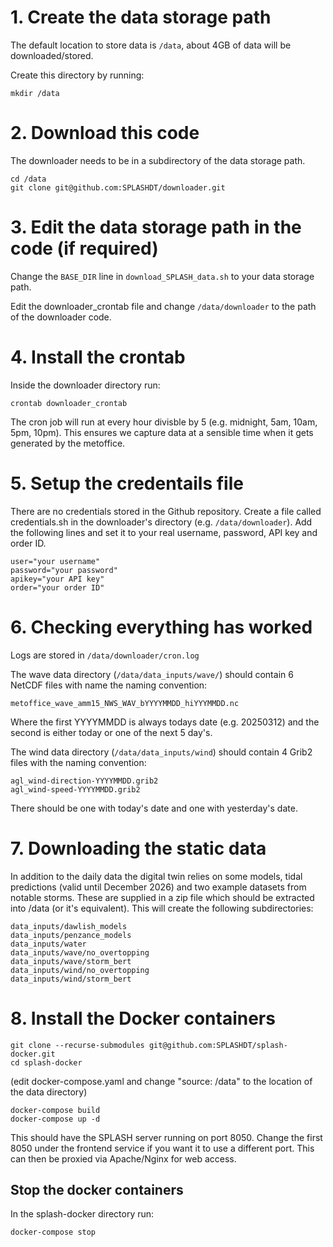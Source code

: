 # 1. Create the data storage path

The default location to store data is `/data`, about 4GB of data will be downloaded/stored.

Create this directory by running:

~~~
mkdir /data
~~~

# 2. Download this code

The downloader needs to be in a subdirectory of the data storage path.

~~~
cd /data
git clone git@github.com:SPLASHDT/downloader.git
~~~

# 3. Edit the data storage path in the code (if required)

Change the `BASE_DIR` line in `download_SPLASH_data.sh` to your data storage path.

Edit the downloader_crontab file and change `/data/downloader` to the path of the downloader code.

# 4. Install the crontab

Inside the downloader directory run:

`crontab downloader_crontab`

The cron job will run at every hour divisble by 5 (e.g. midnight, 5am, 10am, 5pm, 10pm). This ensures we capture data at a sensible time when it gets generated by the metoffice.

# 5. Setup the credentails file

There are no credentials stored in the Github repository. Create a file called credentials.sh in the downloader's directory (e.g. `/data/downloader`). Add the following lines and set it to your real username, password, API key and order ID.

~~~
user="your username"
password="your password"
apikey="your API key"
order="your order ID"
~~~

# 6. Checking everything has worked

Logs are stored in `/data/downloader/cron.log`

The wave data directory (`/data/data_inputs/wave/`) should contain 6 NetCDF files with name the naming convention:

`metoffice_wave_amm15_NWS_WAV_bYYYYMMDD_hiYYYMMDD.nc`

Where the first YYYYMMDD is always todays date (e.g. 20250312) and the second is either today or one of the next 5 day's.

The wind data directory (`/data/data_inputs/wind`) should contain 4 Grib2 files with the naming convention:

~~~
agl_wind-direction-YYYYMMDD.grib2
agl_wind-speed-YYYYMMDD.grib2
~~~

There should be one with today's date and one with yesterday's date.


# 7. Downloading the static data

In addition to the daily data the digital twin relies on some models, tidal predictions (valid until December 2026) and two example datasets from notable storms.
These are supplied in a zip file which should be extracted into /data (or it's equivalent). This will create the following subdirectories:

~~~
data_inputs/dawlish_models
data_inputs/penzance_models
data_inputs/water
data_inputs/wave/no_overtopping
data_inputs/wave/storm_bert
data_inputs/wind/no_overtopping
data_inputs/wind/storm_bert
~~~

# 8. Install the Docker containers

~~~
git clone --recurse-submodules git@github.com:SPLASHDT/splash-docker.git
cd splash-docker
~~~

(edit docker-compose.yaml and change "source: /data" to the location of the data directory)

~~~
docker-compose build
docker-compose up -d
~~~

This should have the SPLASH server running on port 8050. Change the first 8050 under the frontend service if you want it to use a different port.
This can then be proxied via Apache/Nginx for web access.

## Stop the docker containers

In the splash-docker directory run:

~~~
docker-compose stop
~~~
